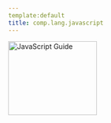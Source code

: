 ```yaml
---
template:default
title: comp.lang.javascript
---
```

<a href='https://developer.mozilla.org/en/JavaScript/Guide' title='JavaScript Guide'><img src='http://static.jsconf.us/promotejsh.gif' height='150' width='180' alt='JavaScript Guide'/></a>

